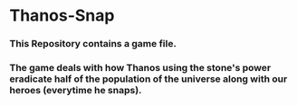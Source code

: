 # Thanos-Snap
### This Repository contains a game file.
### The game deals with how Thanos using the stone's power eradicate half of the population of the universe along with our heroes (everytime he snaps).
